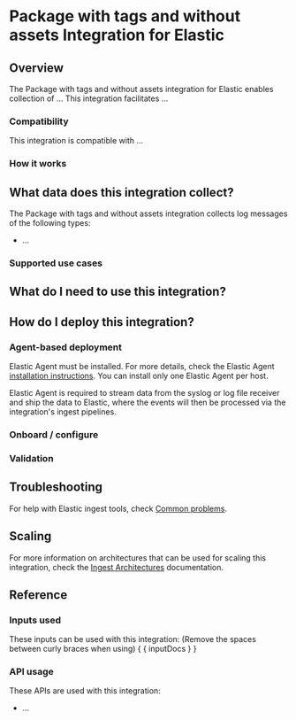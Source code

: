 <!-- This template can be used as a starting point for writing documentation for your new integration. For each section, fill in the details
described in the comments.

Find more detailed documentation guidelines in https://www.elastic.co/docs/extend/integrations/documentation-guidelines
-->

# Package with tags and without assets Integration for Elastic

## Overview

<!-- Complete this section with a short summary of what data this integration collects and what use cases it enables -->
The Package with tags and without assets integration for Elastic enables collection of ...
This integration facilitates ...

### Compatibility

<!-- Complete this section with information on what 3rd party software or hardware versions this integration is compatible with -->
This integration is compatible with ...

### How it works

<!-- Add a high level overview on how this integration works. For example, does it collect data from API calls or recieving data from a network or file.-->

## What data does this integration collect?

<!-- Complete this section with information on what types of data the integration collects, and link to reference documentation if available -->
The Package with tags and without assets integration collects log messages of the following types:
* ...

### Supported use cases

<!-- Add details on the use cases that can be enabled by using this integration. Explain why a user would want to install and use this integration. -->

## What do I need to use this integration?

<!-- List any vendor-specific prerequisites needed before starting to install the integration. -->

## How do I deploy this integration?

### Agent-based deployment

Elastic Agent must be installed. For more details, check the Elastic Agent [installation instructions](docs-content://reference/fleet/install-elastic-agents.md). You can install only one Elastic Agent per host.

Elastic Agent is required to stream data from the syslog or log file receiver and ship the data to Elastic, where the events will then be processed via the integration's ingest pipelines.

<!-- If agentless is available for this integration, we'll want to include that here as well. -->
<!-- ### Agentless deployment

Agentless deployments are only supported in Elastic Serverless and Elastic Cloud environments. Agentless deployments provide a means to ingest data while avoiding the orchestration, management, and maintenance needs associated with standard ingest infrastructure. Using an agentless deployment makes manual agent deployment unnecessary, allowing you to focus on your data instead of the agent that collects it.

For more information, refer to [Agentless integrations](https://www.elastic.co/guide/en/serverless/current/security-agentless-integrations.html) and [Agentless integrations FAQ](https://www.elastic.co/guide/en/serverless/current/agentless-integration-troubleshooting.html) 
-->

### Onboard / configure

<!-- List the steps that will need to be followed in order to completely set up a working inte completely set up a working integration.
For integrations that support multiple input types, be sure to add steps for all inputs.
-->

### Validation

<!-- How can the user test whether the integration is working? Including example commands or test files if applicable -->

## Troubleshooting

For help with Elastic ingest tools, check [Common problems](https://www.elastic.co/docs/troubleshoot/ingest/fleet/common-problems).

<!-- Add any vendor specific troubleshooting here.

Are there common issues or “gotchas” for deploying this integration? If so, how can they be resolved?
If applicable, links to the third-party software’s troubleshooting documentation.
-->

## Scaling

For more information on architectures that can be used for scaling this integration, check the [Ingest Architectures](https://www.elastic.co/docs/manage-data/ingest/ingest-reference-architectures) documentation.

<!-- Add any vendor specific scaling information here -->

## Reference

<!-- Repeat for each data stream of the current type -->
<!-- ### {Data stream name}

The `{data stream name}` data stream provides events from {source} of the following types: {list types}.

For each data_stream_name, include an optional summary of the datastream, the exported fields reference table and the sample event. -->

<!-- The fields template function will be replaced by a generated list of all fields from the `fields/` directory of the data stream when building the integration. -->
<!--
#### {data stream name} fields

To include a generated list of fields from the `fields/` directory, uncomment and use:
(Remove the spaces between curly braces when using)
{ { fields "data_stream_name" } }

-->

<!-- The event template function will be replace by a sample event, taken from `sample_event.json`, when building this integration. -->
<!--

To include a sample event from `sample_event.json`, uncomment and use:
(Remove the spaces between curly braces when using)
{ { event "data_stream_name" } }

-->

### Inputs used

<!-- All inputs used by this package will be automatically listed here. -->
These inputs can be used with this integration:
(Remove the spaces between curly braces when using)
{ { inputDocs } }

### API usage

<!-- For integrations that use APIs to collect data, document all the APIs that are used, and link to relevent information -->
These APIs are used with this integration:
* ...
